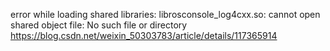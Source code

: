 
error while loading shared libraries: librosconsole_log4cxx.so: cannot open shared object file: No such file or directory
https://blog.csdn.net/weixin_50303783/article/details/117365914
